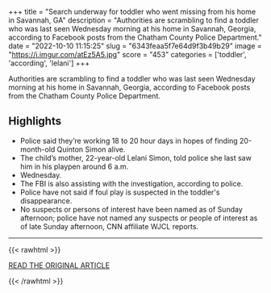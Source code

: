 +++
title = "Search underway for toddler who went missing from his home in Savannah, GA"
description = "Authorities are scrambling to find a toddler who was last seen Wednesday morning at his home in Savannah, Georgia, according to Facebook posts from the Chatham County Police Department."
date = "2022-10-10 11:15:25"
slug = "6343feaa5f7e64d9f3b49b29"
image = "https://i.imgur.com/atEz5A5.jpg"
score = "453"
categories = ['toddler', 'according', 'lelani']
+++

Authorities are scrambling to find a toddler who was last seen Wednesday morning at his home in Savannah, Georgia, according to Facebook posts from the Chatham County Police Department.

## Highlights

- Police said they’re working 18 to 20 hour days in hopes of finding 20-month-old Quinton Simon alive.
- The child’s mother, 22-year-old Lelani Simon, told police she last saw him in his playpen around 6 a.m.
- Wednesday.
- The FBI is also assisting with the investigation, according to police.
- Police have not said if foul play is suspected in the toddler's disappearance.
- No suspects or persons of interest have been named as of Sunday afternoon; police have not named any suspects or people of interest as of late Sunday afternoon, CNN affiliate WJCL reports.

---

{{< rawhtml >}}
  <p class="article-category">
    <a target="_blank" href="https://www.cnn.com/2022/10/09/us/georgia-savannah-missing-toddler/index.html">READ THE ORIGINAL ARTICLE</a>
  </p>
{{< /rawhtml >}}
